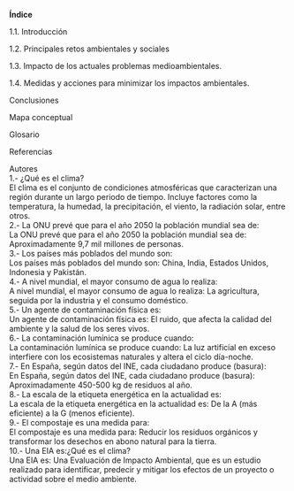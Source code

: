 **Índice**

1.1. Introducción

1.2. Principales retos ambientales y sociales

1.3. Impacto de los actuales problemas medioambientales.

1.4. Medidas y acciones para minimizar los impactos ambientales.
 
Conclusiones

Mapa conceptual

Glosario

Referencias

Autores  
1.- ¿Qué es el clima?  
El clima es el conjunto de condiciones atmosféricas que caracterizan una región durante un largo periodo de tiempo. Incluye factores como la temperatura, la humedad, la precipitación, el viento, la radiación solar, entre otros.  
2.- La ONU prevé que para el año 2050 la población mundial sea de:  
La ONU prevé que para el año 2050 la población mundial sea de:
Aproximadamente 9,7 mil millones de personas.  
3.- Los países más poblados del mundo son:  
Los países más poblados del mundo son:
China, India, Estados Unidos, Indonesia y Pakistán.  
4.- A nivel mundial, el mayor consumo de agua lo realiza:  
A nivel mundial, el mayor consumo de agua lo realiza:
La agricultura, seguida por la industria y el consumo doméstico.  
5.- Un agente de contaminación física es:  
Un agente de contaminación física es:
El ruido, que afecta la calidad del ambiente y la salud de los seres vivos.  
6.- La contaminación lumínica se produce cuando:  
La contaminación lumínica se produce cuando:
La luz artificial en exceso interfiere con los ecosistemas naturales y altera el ciclo día-noche.  
7.- En España, según datos del  INE, cada ciudadano produce (basura):  
En España, según datos del INE, cada ciudadano produce (basura):
Aproximadamente 450-500 kg de residuos al año.  
8.- La escala de la etiqueta energética en la actualidad es:  
La escala de la etiqueta energética en la actualidad es:
De la A (más eficiente) a la G (menos eficiente).  
9.- El compostaje es una medida para:  
El compostaje es una medida para:
Reducir los residuos orgánicos y transformar los desechos en abono natural para la tierra.  
10.- Una EIA es:¿Qué es el clima?  
Una EIA es:
Una Evaluación de Impacto Ambiental, que es un estudio realizado para identificar, predecir y mitigar los efectos de un proyecto o actividad sobre el medio ambiente.
